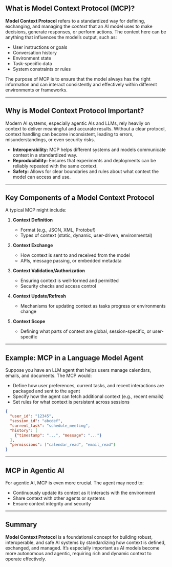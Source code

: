 
## What is Model Context Protocol (MCP)?

**Model Context Protocol** refers to a standardized way for defining, exchanging, and managing the *context* that an AI model uses to make decisions, generate responses, or perform actions. The context here can be anything that influences the model’s output, such as:

- User instructions or goals
- Conversation history
- Environment state
- Task-specific data
- System constraints or rules

The purpose of MCP is to ensure that the model always has the right information and can interact consistently and effectively within different environments or frameworks.

---

## Why is Model Context Protocol Important?

Modern AI systems, especially agentic AIs and LLMs, rely heavily on context to deliver meaningful and accurate results. Without a clear protocol, context handling can become inconsistent, leading to errors, misunderstandings, or even security risks.

- **Interoperability:** MCP helps different systems and models communicate context in a standardized way.
- **Reproducibility:** Ensures that experiments and deployments can be reliably repeated with the same context.
- **Safety:** Allows for clear boundaries and rules about what context the model can access and use.

---

## Key Components of a Model Context Protocol

A typical MCP might include:

1. **Context Definition**
   - Format (e.g., JSON, XML, Protobuf)
   - Types of context (static, dynamic, user-driven, environmental)

2. **Context Exchange**
   - How context is sent to and received from the model
   - APIs, message passing, or embedded metadata

3. **Context Validation/Authorization**
   - Ensuring context is well-formed and permitted
   - Security checks and access control

4. **Context Update/Refresh**
   - Mechanisms for updating context as tasks progress or environments change

5. **Context Scope**
   - Defining what parts of context are global, session-specific, or user-specific

---

## Example: MCP in a Language Model Agent

Suppose you have an LLM agent that helps users manage calendars, emails, and documents. The MCP would:

- Define how user preferences, current tasks, and recent interactions are packaged and sent to the agent
- Specify how the agent can fetch additional context (e.g., recent emails)
- Set rules for what context is persistent across sessions

```json
{
  "user_id": "12345",
  "session_id": "abcdef",
  "current_task": "schedule_meeting",
  "history": [
    {"timestamp": "...", "message": "..."}
  ],
  "permissions": ["calendar_read", "email_read"]
}
```

---

## MCP in Agentic AI

For agentic AI, MCP is even more crucial. The agent may need to:

- Continuously update its context as it interacts with the environment
- Share context with other agents or systems
- Ensure context integrity and security

---

## Summary

**Model Context Protocol** is a foundational concept for building robust, interoperable, and safe AI systems by standardizing how context is defined, exchanged, and managed. It’s especially important as AI models become more autonomous and agentic, requiring rich and dynamic context to operate effectively.


